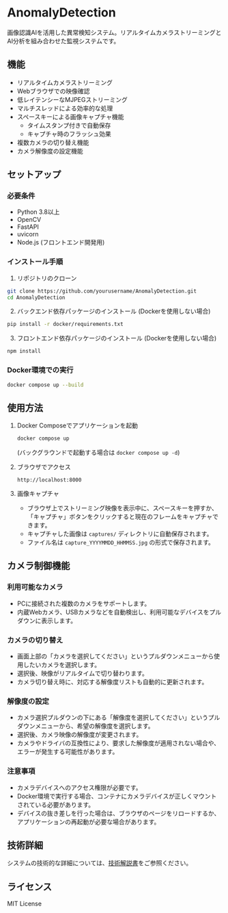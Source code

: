 # AnomalyDetection

画像認識AIを活用した異常検知システム。リアルタイムカメラストリーミングとAI分析を組み合わせた監視システムです。

## 機能

- リアルタイムカメラストリーミング
- Webブラウザでの映像確認
- 低レイテンシーなMJPEGストリーミング
- マルチスレッドによる効率的な処理
- スペースキーによる画像キャプチャ機能
  - タイムスタンプ付きで自動保存
  - キャプチャ時のフラッシュ効果
- 複数カメラの切り替え機能
- カメラ解像度の設定機能

## セットアップ

### 必要条件

- Python 3.8以上
- OpenCV
- FastAPI
- uvicorn
- Node.js (フロントエンド開発用)

### インストール手順

1. リポジトリのクローン
```bash
git clone https://github.com/yourusername/AnomalyDetection.git
cd AnomalyDetection
```

2. バックエンド依存パッケージのインストール (Dockerを使用しない場合)
```bash
pip install -r docker/requirements.txt
```

3. フロントエンド依存パッケージのインストール (Dockerを使用しない場合)
```bash
npm install
```

### Docker環境での実行

```bash
docker compose up --build
```

## 使用方法

1. Docker Composeでアプリケーションを起動
   ```bash
   docker compose up
   ```
   (バックグラウンドで起動する場合は `docker compose up -d`)

2. ブラウザでアクセス
   ```
   http://localhost:8000
   ```

3. 画像キャプチャ
   - ブラウザ上でストリーミング映像を表示中に、スペースキーを押すか、「キャプチャ」ボタンをクリックすると現在のフレームをキャプチャできます。
   - キャプチャした画像は `captures/` ディレクトリに自動保存されます。
   - ファイル名は `capture_YYYYMMDD_HHMMSS.jpg` の形式で保存されます。

## カメラ制御機能

### 利用可能なカメラ
- PCに接続された複数のカメラをサポートします。
- 内蔵Webカメラ、USBカメラなどを自動検出し、利用可能なデバイスをプルダウンに表示します。

### カメラの切り替え
- 画面上部の「カメラを選択してください」というプルダウンメニューから使用したいカメラを選択します。
- 選択後、映像がリアルタイムで切り替わります。
- カメラ切り替え時に、対応する解像度リストも自動的に更新されます。

### 解像度の設定
- カメラ選択プルダウンの下にある「解像度を選択してください」というプルダウンメニューから、希望の解像度を選択します。
- 選択後、カメラ映像の解像度が変更されます。
- カメラやドライバの互換性により、要求した解像度が適用されない場合や、エラーが発生する可能性があります。

### 注意事項
- カメラデバイスへのアクセス権限が必要です。
- Docker環境で実行する場合、コンテナにカメラデバイスが正しくマウントされている必要があります。
- デバイスの抜き差しを行った場合は、ブラウザのページをリロードするか、アプリケーションの再起動が必要な場合があります。

## 技術詳細

システムの技術的な詳細については、[技術解説書](docs/technical-notes.md)をご参照ください。

## ライセンス

MIT License